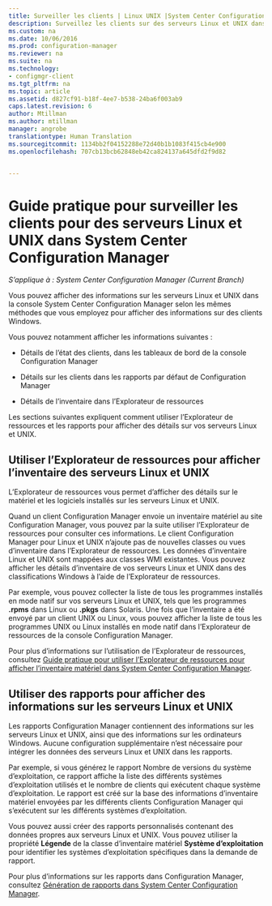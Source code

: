 ```yaml
---
title: Surveiller les clients | Linux UNIX |System Center Configuration Manager
description: Surveillez les clients sur des serveurs Linux et UNIX dans System Center Configuration Manager.
ms.custom: na
ms.date: 10/06/2016
ms.prod: configuration-manager
ms.reviewer: na
ms.suite: na
ms.technology:
- configmgr-client
ms.tgt_pltfrm: na
ms.topic: article
ms.assetid: d827cf91-b18f-4ee7-b538-24ba6f003ab9
caps.latest.revision: 6
author: Mtillman
ms.author: mtillman
manager: angrobe
translationtype: Human Translation
ms.sourcegitcommit: 1134bb2f04152288e72d40b1b1083f415cb4e900
ms.openlocfilehash: 707cb13bcb62848eb42ca824137a645dfd2f9d82


---
```

# <a name="how-to-monitor-clients-for-linux-and-unix-servers-in-system-center-configuration-manager"></a>Guide pratique pour surveiller les clients pour des serveurs Linux et UNIX dans System Center Configuration Manager

*S’applique à : System Center Configuration Manager (Current Branch)*

Vous pouvez afficher des informations sur les serveurs Linux et UNIX dans la console System Center Configuration Manager selon les mêmes méthodes que vous employez pour afficher des informations sur des clients Windows.  

 Vous pouvez notamment afficher les informations suivantes :  

-   Détails de l’état des clients, dans les tableaux de bord de la console Configuration Manager  

-   Détails sur les clients dans les rapports par défaut de Configuration Manager  

-   Détails de l’inventaire dans l’Explorateur de ressources  

 Les sections suivantes expliquent comment utiliser l’Explorateur de ressources et les rapports pour afficher des détails sur vos serveurs Linux et UNIX.  

##  <a name="a-namebkmkuseresourceexpforlnua-how-to-use-resource-explorer-to-view-inventory-for-linux-and-unix-servers"></a><a name="BKMK_UseResourceExpforLnU"></a> Utiliser l’Explorateur de ressources pour afficher l’inventaire des serveurs Linux et UNIX  
 L’Explorateur de ressources vous permet d’afficher des détails sur le matériel et les logiciels installés sur les serveurs Linux et UNIX.  

 Quand un client Configuration Manager envoie un inventaire matériel au site Configuration Manager, vous pouvez par la suite utiliser l’Explorateur de ressources pour consulter ces informations. Le client Configuration Manager pour Linux et UNIX n’ajoute pas de nouvelles classes ou vues d’inventaire dans l’Explorateur de ressources. Les données d’inventaire Linux et UNIX sont mappées aux classes WMI existantes. Vous pouvez afficher les détails d’inventaire de vos serveurs Linux et UNIX dans des classifications Windows à l’aide de l’Explorateur de ressources.  

 Par exemple, vous pouvez collecter la liste de tous les programmes installés en mode natif sur vos serveurs Linux et UNIX, tels que les programmes **.rpms** dans Linux ou **.pkgs** dans Solaris. Une fois que l’inventaire a été envoyé par un client UNIX ou Linux, vous pouvez afficher la liste de tous les programmes UNIX ou Linux installés en mode natif dans l’Explorateur de ressources de la console Configuration Manager.  

 Pour plus d’informations sur l’utilisation de l’Explorateur de ressources, consultez [Guide pratique pour utiliser l’Explorateur de ressources pour afficher l’inventaire matériel dans System Center Configuration Manager](../../../core/clients/manage/inventory/use-resource-explorer-to-view-hardware-inventory.md).  

##  <a name="a-namebkmkusereportsforlnua-how-to-use-reports-to-view-information-for-linux-and-unix-servers"></a><a name="BKMK_UseReportsforLnU"></a> Utiliser des rapports pour afficher des informations sur les serveurs Linux et UNIX  
 Les rapports Configuration Manager contiennent des informations sur les serveurs Linux et UNIX, ainsi que des informations sur les ordinateurs Windows. Aucune configuration supplémentaire n’est nécessaire pour intégrer les données des serveurs Linux et UNIX dans les rapports.  

 Par exemple, si vous générez le rapport Nombre de versions du système d’exploitation, ce rapport affiche la liste des différents systèmes d’exploitation utilisés et le nombre de clients qui exécutent chaque système d’exploitation. Le rapport est créé sur la base des informations d’inventaire matériel envoyées par les différents clients Configuration Manager qui s’exécutent sur les différents systèmes d’exploitation.  

 Vous pouvez aussi créer des rapports personnalisés contenant des données propres aux serveurs Linux et UNIX. Vous pouvez utiliser la propriété **Légende** de la classe d’inventaire matériel **Système d’exploitation** pour identifier les systèmes d’exploitation spécifiques dans la demande de rapport.  

 Pour plus d’informations sur les rapports dans Configuration Manager, consultez [Génération de rapports dans System Center Configuration Manager](../../../core/servers/manage/reporting.md).  



<!--HONumber=Nov16_HO1-->



